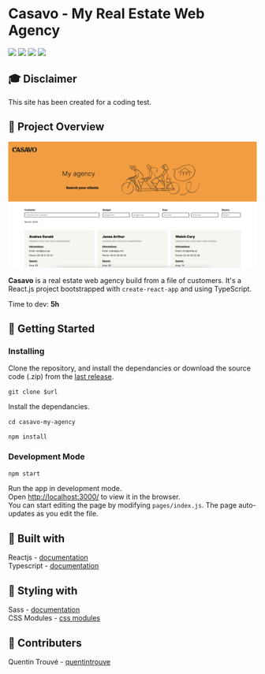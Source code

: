 # Casavo - My Real Estate Web Agency

<p>
  <img src="https://img.shields.io/badge/node-@16.18-green"/>
  <img src="https://img.shields.io/badge/typescript-@4.9-blue"/>
  <img src="https://img.shields.io/badge/react-@18.2-blue"/>
  <img src="https://img.shields.io/badge/sass-@1.57-red"/>
</p>

## 🎓 Disclaimer

This site has been created for a coding test. 

## 🏡 Project Overview
<p align="center">
  <img width="700" src="https://github.com/quentintrouve/casavo-my-agency/blob/main/public/overview.png">
</p>

**Casavo** is a real estate web agency build from a file of customers. It's a React.js project bootstrapped with `create-react-app` and using TypeScript.

Time to dev: **5h**

## 🚀 Getting Started

### Installing

Clone the repository, and install the dependancies or download the source code (.zip) from the [last release](https://github.com/quentintrouve/casavo-my-agency/releases/tag/V1.0.0).

```
git clone $url
```

Install the dependancies.

```
cd casavo-my-agency
```

```
npm install
```

### Development Mode

```
npm start
```

Run the app in development mode.\
Open [http://localhost:3000/](http://localhost:3000/) to view it in the browser.\
You can start editing the page by modifying `pages/index.js`. The page auto-updates as you edit the file.


## 🔨 Built with

Reactjs - [documentation](https://reactjs.org/)\
Typescript - [documentation](https://www.typescriptlang.org/docs/)

## 🎨 Styling with

Sass - [documentation](https://sass-lang.com/documentation/)\
CSS Modules - [css modules](https://create-react-app.dev/docs/adding-a-css-modules-stylesheet)

## 👥 Contributers

Quentin Trouvé - [quentintrouve](https://github.com/quentintrouve)
